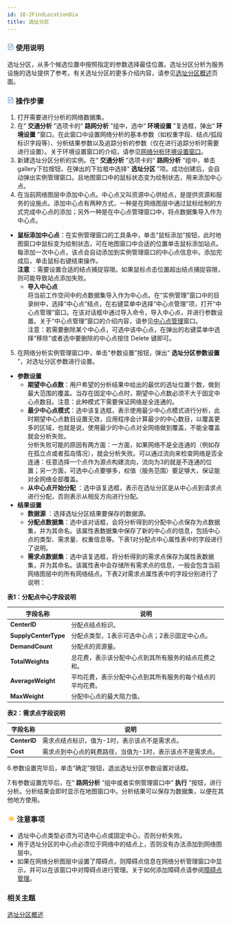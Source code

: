 ```yaml
---
id: 10-2FindLocationDia
title: 选址分区
---
```

### ![](../img/read.gif) 使用说明

选址分区，从多个候选位置中按照指定的参数选择最佳位置。选址分区分析为服务设施的选址提供了参考。有关选址分区的更多介绍内容，请参见[选址分区概述](10-1FindLocation)页面。

### ![](../img/read.gif) 操作步骤

1. 打开需要进行分析的网络数据集。
2. 在“ **交通分析** ”选项卡的“ **路网分析** ”组中，选中“ **环境设置** ”复选框，弹出“ **环境设置** ”窗口。在此窗口中设置网络分析的基本参数（如权重字段、结点/弧段标识字段等）、分析结果参数以及追踪分析的参数（仅在进行追踪分析时需要进行设置）。关于环境设置窗口的介绍，请参见[网络分析环境设置窗口](NetAnalystEnvironmentWIN)。
3. 新建选址分区分析的实例。在“ **交通分析** ”选项卡的“ **路网分析** ”组中，单击gallery下拉按钮，在弹出的下拉框中选择“ **选址分区** ”项。成功创建后，会自动弹出实例管理窗口。且地图窗口中的鼠标状态变为绘制状态，用来添加中心点。
4. 在当前网络图层中添加中心点。中心点又叫资源中心供给点，是提供资源和服务的设施点。添加中心点有两种方式，一种是在网络图层中通过鼠标绘制的方式完成中心点的添加；另外一种是在中心点管理窗口中，将点数据集导入作为中心点。 
  * **鼠标添加中心点**：在实例管理窗口的工具条中，单击“鼠标添加”按钮，此时地图窗口中鼠标变为绘制状态，可在地图窗口中合适的位置单击鼠标添加站点。每添加一次中心点，该点会自动添加到实例管理窗口的中心点信息中。添加完成后，单击鼠标右键结束操作。<br/>**注意** ：需要设置合适的结点捕捉容限。如果鼠标点击位置超出结点捕捉容限，则可能导致站点添加失败。
    * **导入中心点**<br/>将当前工作空间中的点数据集导入作为中心点。在“实例管理”窗口中的目录树中，选择“中心点”结点，在右键菜单中选择“中心点管理”项，打开“中心点管理”窗口。在该对话框中通过导入命令，导入中心点，并进行参数设置。关于“中心点管理”窗口的介绍内容，请参见[中心点管理](CentersManagement)窗口。<br/>注意：若需要删除某个中心点，可选中该中心点，在弹出的右键菜单中选择“移除”或者选中要删除的中心点按住 Delete 键即可。
5. 在网络分析实例管理窗口中，单击“参数设置”按钮，弹出“ **选址分区参数设置** ”，对选址分区参数进行设置。 
  * **参数设置**
    * **期望中心点数**：用户希望的分析结果中给出的最优的选址位置个数，做到最大范围的覆盖。当存在固定中心点时，期望中心点数必须不大于固定中心点数目。注意：此种模式下需要保证网络是全连通的。
    * **最少中心点模式**：选中该复选框，表示使用最少中心点模式进行分析，此时期望中心点数目设置无效，应用程序会计算最少的中心数目，以覆盖更多的区域，也就是说，使用最少的中心点对全网络做到覆盖，不能全覆盖就会分析失败。<br/>分析失败可能的原因有两方面：一方面，如果网络不是全连通的（例如存在孤立点或者孤岛情况），就会分析失败。可以通过流向来检查网络是否全连通：任意选择一个点作为源点构建流向，流向为3的就是不连通的位置；另一方面，可选中心点要够多，权值（服务范围）要足够大，保证能对全网络全部覆盖。
    * **从中心点开始分配** ：选中该复选框，表示在选址分区是从中心点到请求点进行分配，否则表示从相反方向进行分配。
  * **结果设置**
    * **数据源** ：选择选址分区结果要保存的数据源。
    * **分配点数据集**：选中该对话框，会将分析得到的分配中心点保存为点数据集，并为其命名。该属性表数据集中保存了新的中心点的信息，包括中心点的类型、需求量、权重信息等。下表1对分配点中心属性表中的字段进行了说明。
    - **需求点数据集**：选中该复选框，将分析得到的需求点保存为属性表数据集，并为其命名。该属性表中会存储所有需求点的信息，一般会包含当前网络图层中的所有网络结点。下表2对需求点属性表中的字段分别进行了说明：

**表1：分配点中心字段说明**

字段名称 | 说明  
---|---  
**CenterID** | 分配点结点标识。  
**SupplyCenterType** | 分配点类型，1表示可选中心点；2表示固定中心点。  
**DemandCount** | 分配点的资源量。  
**TotalWeights** | 总花费，表示该分配中心点到其所有服务的结点花费之和。  
**AverageWeight** | 平均花费，表示分配中心点到其所有服务的每个结点的平均花费。  
**MaxWeight** | 分配中心点的最大阻力值。  
  
**表2：需求点字段说明**

字段名称 | 说明  
---|---  
**CenterID** | 需求点结点标识，值为-1时，表示该点不是需求点。  
**Cost** | 需求点到中心点的耗费路径，当值为-1时，表示该点不是需求点。  
  
6.参数设置完毕后，单击“确定”按钮，退出选址分区参数设置对话框。

7.有参数设置完毕后，在“ **路网分析** ”组中或者实例管理窗口中“ **执行** ”按钮，进行分析。分析结果会即时显示在地图窗口中。分析结果可以保存为数据集，以便在其他地方使用。 

### ![](../img/note.png)注意事项

* 选址中心点类型必须为可选中心点或固定中心，否则分析失败。
* 用于选址分区的中心点必须位于网络中的结点上，否则没有办法添加到网络图层中。
* 如果在网络分析图层中设置了障碍点，则障碍点信息在网络分析管理窗口中显示，并可以在该窗口中对障碍点进行管理。关于如何添加障碍点请参阅[障碍点管理](BarrierManagement)。

### 相关主题

[选址分区概述](10-1FindLocation)